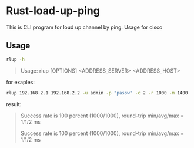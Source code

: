 # Rust-load-up-ping
This is CLI program for loud up channel by ping. Usage for cisco

## Usage

```sh
rlup -h
```

>Usage: rlup [OPTIONS] <ADDRESS_SERVER> <ADDRESS_HOST>

for exaples:

```sh
rlup 192.168.2.1 192.168.2.2 -u admin -p "passw" -c 2 -r 1000 -m 1400
```

result:

>Success rate is 100 percent (1000/1000), round-trip min/avg/max = 1/1/2 ms
>
>Success rate is 100 percent (1000/1000), round-trip min/avg/max = 1/1/2 ms
